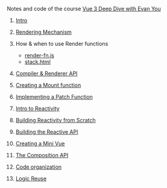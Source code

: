 Notes and code of the course [Vue 3 Deep Dive with Evan You](https://www.vuemastery.com/courses/vue3-deep-dive-with-evan-you/vue3-overview/)

1. [Intro](1-intro/index.md)

2. [Rendering Mechanism](2-rendering-mechanism/index.md)

3. How & when to use Render functions

   - [render-fn.js](3-render-functions/render-fn.js)
   - [stack.html](3-render-functions/stack.html)

4. [Compiler & Renderer API](4-compiler-and-renderer-api/index.md)

5. [Creating a Mount function](5-creating-a-mount-function/vdom.html)

6. [Implementing a Patch Function](6.implementing-a-patch-function/vdom.html)

7. [Intro to Reactivity](7-intro-to-reactivity/index.md)

8. [Building Reactivity from Scratch](8-building-reactivity-from-scratch/deps.html)

9. [Building the Reactive API](9-building-the-reactive-api/reactive.html)

10. [Creating a Mini Vue](10-creating-a-mini-vue/mini-vue.html)

11. [The Composition API](11-the-composition-api/index.md)

12. [Code organization](12-code-organization/index.md)

13. [Logic Reuse](13-logic-reuse/index.md)
